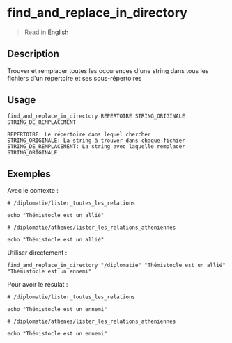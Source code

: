 # find_and_replace_in_directory

> Read in [English](/docs/en/helpers/find_and_replace_in_directory.md)

## Description

Trouver et remplacer toutes les occurences d'une string dans tous les fichiers d'un répertoire
et ses sous-répertoires

## Usage

```text
find_and_replace_in_directory REPERTOIRE STRING_ORIGINALE STRING_DE_REMPLACEMENT

REPERTOIRE: Le répertoire dans lequel chercher
STRING_ORIGINALE: La string à trouver dans chaque fichier
STRING_DE_REMPLACEMENT: La string avec laquelle remplacer STRING_ORIGINALE
```

## Exemples

Avec le contexte :

```shell
# /diplomatie/lister_toutes_les_relations

echo "Thémistocle est un allié"
```

```shell
# /diplomatie/athenes/lister_les_relations_atheniennes

echo "Thémistocle est un allié"
```

Utiliser directement :

```shell
find_and_replace_in_directory "/diplomatie" "Thémistocle est un allié" "Thémistocle est un ennemi"
```

Pour avoir le résulat :

```shell
# /diplomatie/lister_toutes_les_relations

echo "Thémistocle est un ennemi"
```

```shell
# /diplomatie/athenes/lister_les_relations_atheniennes

echo "Thémistocle est un ennemi"
```
